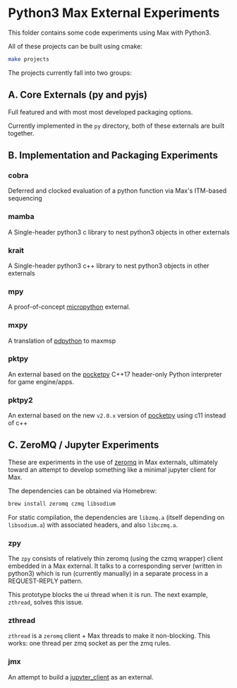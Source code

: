 # Python3 Max External Experiments

This folder contains some code experiments using Max with Python3. 

All of these projects can be built using cmake:

```bash
make projects
```

The projects currently fall into two groups:

## A. Core Externals (py and pyjs)

Full featured and with most most developed packaging options.

Currently implemented in the `py` directory, both of these externals are built together.


## B. Implementation and Packaging Experiments

### cobra

Deferred and clocked evaluation of a python function via Max's ITM-based sequencing

### mamba

A Single-header python3 c library to nest python3 objects in other externals

### krait

A Single-header python3 c++ library to nest python3 objects in other externals

### mpy

A proof-of-concept [micropython](https://micropython.org) external.

### mxpy

A translation of [pdpython](https://github.com/garthz/pdpython) to maxmsp

### pktpy

An external based on the [pocketpy](https://github.com/blueloveTH/pocketpy) C++17 header-only Python interpreter for game engine/apps.

### pktpy2

An external based on the new `v2.0.x` version of [pocketpy](https://github.com/blueloveTH/pocketpy) using c11 instead of c++

## C. ZeroMQ / Jupyter Experiments

These are experiments in the use of [zeromq](https://zeromq.org) in Max externals, ultimately toward an attempt to develop something like a minimal jupyter client for Max.

The dependencies can be obtained via Homebrew:

```bash
brew install zeromq czmq libsodium
```

For static compilation, the dependencies are `libzmq.a` (itself depending on `libsodium.a`) with associated headers, and also `libczmq.a`.

### zpy

The `zpy` consists of relatively thin zeromq (using the czmq wrapper) client embedded in a Max external. It talks to a corresponding server (written in python3) which is run (currently manually) in a separate process in a  REQUEST-REPLY pattern.

This prototype blocks the ui thread when it is run. The next example, `zthread`, solves this issue.

### zthread

`zthread` is a `zeromq` client + Max threads to make it non-blocking. This works: one thread per zmq socket as per the zmq rules.

### jmx

An attempt to build a [jupyter_client](https://jupyter-client.readthedocs.io/en/stable/messaging.html) as an external.

